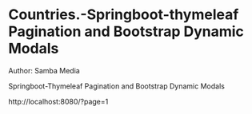 # Countries.-Springboot-thymeleaf Pagination and Bootstrap Dynamic Modals

Author: Samba Media

Springboot-Thymeleaf Pagination and Bootstrap Dynamic Modals

http://localhost:8080/?page=1
